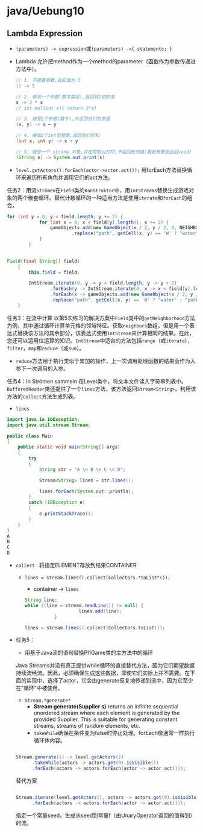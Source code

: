 # java/Uebung10

## Lambda Expression

- `(parameters) -> expression`或`(parameters) ->{ statements; }`
- Lambda 允许把method作为一个method的parameter（函数作为参数传递进方法中）。
    
    ```java
    // 1. 不需要参数,返回值为 5
    () -> 5
    
    // 2. 接收一个参数(数字类型),返回其2倍的值
    x -> 2 * x
    // int mul(int x){ return 2*x}
    
    // 3. 接受2个参数(数字),并返回他们的差值
    (x, y) -> x – y
    
    // 4. 接收2个int型整数,返回他们的和
    (int x, int y) -> x + y
    
    // 5. 接受一个 string 对象,并在控制台打印,不返回任何值(看起来像是返回void)
    (String s) -> System.out.print(s)
    ```
    
- `level.getActors().forEach(actor->actor.act());`
用forEach方法替换循环来遍历所有角色并调用它们的act方法。

任务2：用流`Strömen`在`Field`类的`Konstruktor`中，用`IntStreams`替换生成游戏对象的两个嵌套循环。替代计数循环的一种适当方法是使用`iterate`和`forEach`的组合。

```java
for (int y = 0; y < field.length; y += 2) {
            for (int x = 0; x < field[y].length(); x += 2) {
                gameObjects.add(new GameObject(x / 2, y / 2, 0, NEIGHBORHOOD_TO_FILENAME[getNeighborhood(x, y)]
                        .replace("path", getCell(x, y) == 'W' ? "water" : "path")));
            }
        }
    
```

```java
Field(final String[] field)
    {
        this.field = field;

        IntStream.iterate(0, y -> y < field.length, y -> y + 2)
                .forEach(y -> IntStream.iterate(0, x -> x < field[y].length(), x -> x + 2)
                .forEach(x -> gameObjects.add(new GameObject(x / 2, y / 2, 0, NEIGHBORHOOD_TO_FILENAME[getNeighborhood(x, y)]
                .replace("path", getCell(x, y) == 'W' ? "water" : "path")))));
    }
```

任务3：在流中计算
以第5次练习的解决方案中`Field`类中的`getNeighborhood`方法为例，其中通过循环计算单元格的邻域特征。获取`neighbors`数组，但是用一个表达式替换该方法的其余部分，该表达式使用`IntStream`来计算相同的结果。在此，您还可以运用位运算的知识。`IntStream`中适合的方法包括`range`（或`iterate`），`filter`，`map`和`reduce`（或`sum`）。

- `reduce`方法用于执行类似于累加的操作，上一次调用处理函数的结果会作为入参下一次调用的入参。

任务4：In Strömen sammeln
在Level类中，将文本文件读入字符串列表中。`BufferedReader`类还提供了一个`lines`方法，该方法返回`Stream<String>`。利用该方法的`collect`方法生成列表。

- `lines`

```java
import java.io.IOException;
import java.util.stream.Stream;

public class Main
{
	public static void main(String[] args)
	{
		try
		{
			String str = "A \n B \n C \n D";

			Stream<String> lines = str.lines();

			lines.forEach(System.out::println);
		}
		catch (IOException e)
		{
			e.printStackTrace();
		}
	}
}
A
B
C
D
```

- `collect` : 将指定ELEMENT存放到结果CONTAINER
    - `lines = stream.lines().collect(Collectors.*toList*());`
        - container → `lines`
        
        ```java
        String line;
        while ((line = stream.readLine()) != null) {
                            lines.add(line);
                   }
        
        lines = stream.lines().collect(Collectors.toList());
        ```
        
- 任务5：
    - 用基于Java流的语句替换PI1Game类的主方法中的循环
    
    Java Streams并没有真正提供while循环的直接替代方法，因为它们期望数据持续流经流。因此，必须确保生成这些数据，即使它们实际上并不需要。在下面的实现中，选择了actor，它会由generate反复地传递到流中，因为它至少在"循环"中被使用。
    
    - `Stream.*generate*`
        - **Stream generate(Supplier<T> s)** returns an infinite sequential unordered stream where each element is generated by the provided Supplier. This is suitable for generating constant streams, streams of random elements, etc.
        - `takeWhile`确保在条件变为false时停止处理。forEach像通常一样执行循环体内容。
    
    ```java
    
    Stream.generate(() -> level.getActors())
          .takeWhile(actors -> actors.get(0).isVisible())
          .forEach(actors -> actors.forEach(actor -> actor.act()));
    ```
    
    替代方案
    
    ```java
    
    Stream.iterate(level.getActors(), actors -> actors.get(0).isVisible(), actors -> actors)
          .forEach(actors -> actors.forEach(actor -> actor.act()));
    
    ```
    
     指定一个常量seed，生成从seed到常量f（由UnaryOperator返回的值得到）的流。
